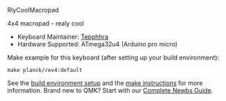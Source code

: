 RlyCoolMacropad

4x4 macropad - realy cool

* Keyboard Maintainer: [Tepphhra](https://github.com/tepphhra)
* Hardware Supported: ATmega32u4 (Arduino pro micro)

Make example for this keyboard (after setting up your build environment):

    make planck/rev4:default

See the [build environment setup](https://docs.qmk.fm/#/getting_started_build_tools) and the [make instructions](https://docs.qmk.fm/#/getting_started_make_guide) for more information. Brand new to QMK? Start with our [Complete Newbs Guide](https://docs.qmk.fm/#/newbs).
